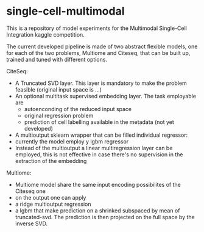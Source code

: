 # single-cell-multimodal

This is a repository of model experiments for the Multimodal Single-Cell Integration kaggle competition.

The current developed pipeline is made of two abstract flexible models, 
one for each of the two problems, Multiome and Citeseq, that can be built up, trained and tuned with different options.

CiteSeq:
 - A Truncated SVD layer. This layer is mandatory to make the problem feasible (original input space is ...)
 - An optional multitask supervised embedding layer. The task employable are
   - autoenconding of the reduced input space
   - original regression problem
   - prediction of cell labelling available in the metadata (not yet developed)
 - A multioutput sklearn wrapper that can be filled individual regressor:
  - currently the model employ y lgbm regressor
 - Instead of the multioutput a linear multiregression layer can be employed, this is not effective in case there's no supervision in the extraction of the embedding

Multiome:
 - Multiome model share the same input encoding possibilites of the Citeseq one
 - on the output one can apply
  - a ridge multioutput regression
  - a lgbm that make prediction on a shrinked subspaced by mean of truncated-svd. The prediction is then projected on the full space by the inverse SVD.
